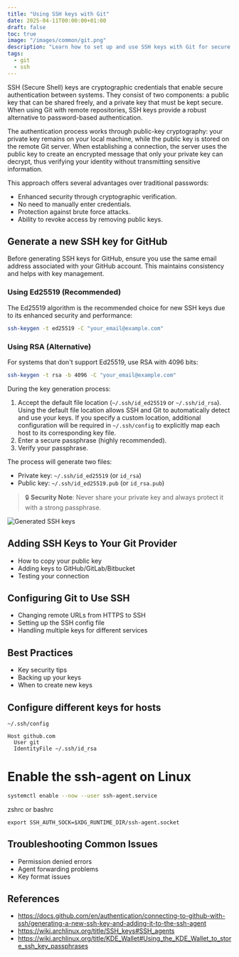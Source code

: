 ```yaml
---
title: "Using SSH keys with Git"
date: 2025-04-11T00:00:00+01:00
draft: false
toc: true
image: "/images/common/git.png"
description: "Learn how to set up and use SSH keys with Git for secure and convenient repository access. Step-by-step guide for key generation, configuration and best practices."
tags:
  - git
  - ssh
---
```


SSH (Secure Shell) keys are cryptographic credentials that enable secure authentication between systems. They consist of two components: a public key that can be shared freely, and a private key that must be kept secure. When using Git with remote repositories, SSH keys provide a robust alternative to password-based authentication.

The authentication process works through public-key cryptography: your private key remains on your local machine, while the public key is stored on the remote Git server. When establishing a connection, the server uses the public key to create an encrypted message that only your private key can decrypt, thus verifying your identity without transmitting sensitive information.

This approach offers several advantages over traditional passwords:
- Enhanced security through cryptographic verification.
- No need to manually enter credentials.
- Protection against brute force attacks.
- Ability to revoke access by removing public keys.

## Generate a new SSH key for GitHub

Before generating SSH keys for GitHub, ensure you use the same email address associated with your GitHub account. This maintains consistency and helps with key management.

### Using Ed25519 (Recommended)
The Ed25519 algorithm is the recommended choice for new SSH keys due to its enhanced security and performance:

```bash
ssh-keygen -t ed25519 -C "your_email@example.com"
```

### Using RSA (Alternative)
For systems that don't support Ed25519, use RSA with 4096 bits:

```bash
ssh-keygen -t rsa -b 4096 -C "your_email@example.com"
```

During the key generation process:
1. Accept the default file location (`~/.ssh/id_ed25519` or `~/.ssh/id_rsa`). Using the default file location allows SSH and Git to automatically detect and use your keys. If you specify a custom location, additional configuration will be required in `~/.ssh/config` to explicitly map each host to its corresponding key file.
2. Enter a secure passphrase (highly recommended).
3. Verify your passphrase.

The process will generate two files:
- Private key: `~/.ssh/id_ed25519` (or `id_rsa`)
- Public key: `~/.ssh/id_ed25519.pub` (or `id_rsa.pub`)

> 🔒 **Security Note**: Never share your private key and always protect it with a strong passphrase.

![Generated SSH keys](/images/using-ssh-keys-with-git/generated-ssh-keys.png#center)


## Adding SSH Keys to Your Git Provider
* How to copy your public key
* Adding keys to GitHub/GitLab/Bitbucket
* Testing your connection

## Configuring Git to Use SSH
* Changing remote URLs from HTTPS to SSH
* Setting up the SSH config file
* Handling multiple keys for different services

## Best Practices
* Key security tips
* Backing up your keys
* When to create new keys


## Configure different keys for hosts

`~/.ssh/config`

```
Host github.com
  User git
  IdentityFile ~/.ssh/id_rsa
```

# Enable the ssh-agent on Linux

```bash
systemctl enable --now --user ssh-agent.service
```

zshrc or bashrc

```
export SSH_AUTH_SOCK=$XDG_RUNTIME_DIR/ssh-agent.socket
```


## Troubleshooting Common Issues
* Permission denied errors
* Agent forwarding problems
* Key format issues


## References

- https://docs.github.com/en/authentication/connecting-to-github-with-ssh/generating-a-new-ssh-key-and-adding-it-to-the-ssh-agent
- https://wiki.archlinux.org/title/SSH_keys#SSH_agents
- https://wiki.archlinux.org/title/KDE_Wallet#Using_the_KDE_Wallet_to_store_ssh_key_passphrases